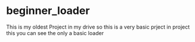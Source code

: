 # beginner_loader
This is my oldest Project in my drive 
so this is a very basic prject 
in project this you can see the only a basic loader 
